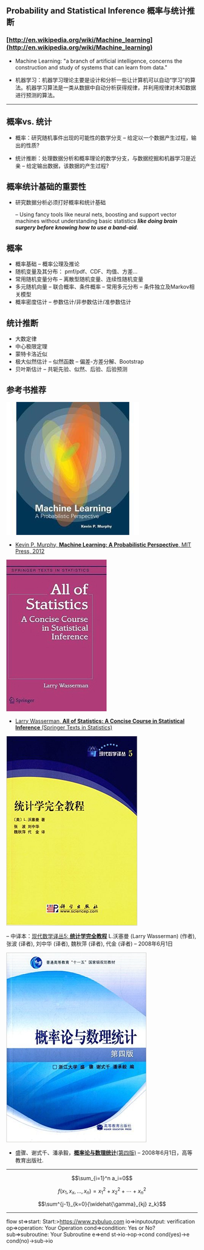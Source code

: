 ## Probability and Statistical Inference 概率与统计推断

### [http://en.wikipedia.org/wiki/Machine_learning](http://en.wikipedia.org/wiki/Machine_learning)

- Machine Learning: "a branch of artificial intelligence, concerns the construction and study of systems that can learn from data."

- 机器学习：机器学习理论主要是设计和分析一些让计算机可以自动“学习”的算法。机器学习算法是一类从数据中自动分析获得规律，并利用规律对未知数据进行预测的算法。

---------------------------------------------------------------------------

## 概率vs. 统计

- 概率：研究随机事件出现的可能性的数学分支
  – 给定以一个数据产生过程，输出的性质?

- 统计推断：处理数据分析和概率理论的数学分支，与数据挖掘和机器学习是近亲
  – 给定输出数据，该数据的产生过程?

## 概率统计基础的重要性
- 研究数据分析必须打好概率和统计基础

  – Using fancy tools like neural nets, boosting and support vector machines without understanding basic statistics **_like doing brain surgery before knowing how to use a band-aid_**.
  

## 概率
- 概率基础
  – 概率公理及推论
- 随机变量及其分布： pmf/pdf、CDF、均值、方差…
- 常用随机变量分布
  – 离散型随机变量、连续性随机变量
- 多元随机向量
  – 联合概率、条件概率
  – 常用多元分布
  – 条件独立及Markov相关模型
- 概率密度估计
  – 参数估计/非参数估计/准参数估计

## 统计推断
- 大数定律
- 中心极限定理
- 蒙特卡洛近似
- 极大似然估计
  – 似然函数
  – 偏差-方差分解、Bootstrap
- 贝叶斯估计
  – 共轭先验、似然、后验、后验预测

## 参考书推荐

![Machine Learning](https://github.com/lymanzhang/MathForMachineLearning/blob/master/01_Probability%20and%20Statistical%20Inference/images/Kevin%20P.%20Murphy_Machine%20Learning_A%20Probabilistic.jpg)

- [Kevin P. Murphy, **Machine Learning: A Probabilistic Perspective**, MIT Press, 2012](https://www.amazon.com/Machine-Learning-Probabilistic-Perspective-Computation/dp/0262018020/ref=sr_1_2?ie=UTF8&qid=1336857747&sr=8-2)

![All of Statistics](https://github.com/lymanzhang/MathForMachineLearning/blob/master/01_Probability%20and%20Statistical%20Inference/images/Larry%20Wasserman_All%20of%20Statistics_A%20Concise%20Course%20in.jpg)

- [Larry Wasserman, **All of Statistics: A Concise Course in Statistical Inference** (Springer Texts in Statistics)](https://www.amazon.com/All-Statistics-Statistical-Inference-Springer/dp/1441923225/ref=sr_1_1?ie=UTF8&qid=1500723606&sr=8-1&keywords=All+of+Statistics%3A+A+Concise+Course+in+Statistical+Inference)

![统计学完全教程](https://github.com/lymanzhang/MathForMachineLearning/blob/master/01_Probability%20and%20Statistical%20Inference/images/Larry%20Wasserman_All%20of%20Statistics_cn.jpg)

– 中译本：[现代数学译丛5: **统计学完全教程**](https://www.amazon.cn/%E5%9B%BE%E4%B9%A6/dp/B01CGO67PE/ref=sr_1_1?ie=UTF8&qid=1500723678&sr=8-1&keywords=%E7%BB%9F%E8%AE%A1%E5%AD%A6%E5%AE%8C%E5%85%A8%E6%95%99%E7%A8%8B) L.沃塞曼 (Larry Wasserman) (作者), 张波 (译者), 刘中华 (译者), 魏秋萍 (译者), 代金 (译者) – 2008年6月1日

![概率论与数理统计](https://github.com/lymanzhang/MathForMachineLearning/blob/master/01_Probability%20and%20Statistical%20Inference/images/%E6%A6%82%E7%8E%87%E8%AE%BA%E4%B8%8E%E6%95%B0%E7%90%86%E7%BB%9F%E8%AE%A1(%E7%AC%AC%E5%9B%9B%E7%89%88)%20.jpg)

- 盛骤、谢式千、潘承毅，[**概率论与数理统计**(第四版)](https://www.amazon.cn/%E5%9B%BE%E4%B9%A6/dp/B00Y7UVZHQ/ref=sr_1_1?ie=UTF8&qid=1500723702&sr=8-1&keywords=%E6%A6%82%E7%8E%87%E8%AE%BA%E4%B8%8E%E6%95%B0%E7%90%86%E7%BB%9F%E8%AE%A1) – 2008年6月1日，高等教育出版社.

------------------------------------------

$$\sum_{i=1}^n a_i=0$$

$$f(x_1,x_x,\ldots,x_n) = x_1^2 + x_2^2 + \cdots + x_n^2 $$

$$\sum^{j-1}_{k=0}{\widehat{\gamma}_{kj} z_k}$$

------------------------------------------

flow
st=>start: Start:>https://www.zybuluo.com
io=>inputoutput: verification
op=>operation: Your Operation
cond=>condition: Yes or No?
sub=>subroutine: Your Subroutine
e=>end
st->io->op->cond
cond(yes)->e
cond(no)->sub->io
